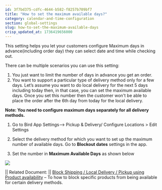 ```yaml
---
id: 3f7bd375-cdfc-4644-b582-f8257b709bf7
title: "How to set the maximum available days?"
category: calendar-and-time-configuration
section: global-settings
slug: how-to-set-the-maximum-available-days
crisp_updated_at: 1736419656000
---
```


This setting helps you let your customers configure Maximum days in advance(including order day) they can select date and time while checking out. 

There can be multiple scenarios you can use this setting:

1. You just want to limit the number of days in advance you get an order.
2. You want to support a particular type of delivery method only for a few days. Let’s assume you want to do local delivery for the next 5 days including today then, in that case, you can set the maximum available days. Once you set this number then the customer won't be able to place the order after the 6th day from today for the local delivery.

**Note: You need to configure maximum days separately for all delivery methods.**

1. Go to Bird App Settings--> Pickup & Delivery/ Configure Locations > Edit Settings

2. Select the delivery method for which you want to set up the maximum number of available days. Go to **Blockout dates** settings in the app. 

3. Set the number in **Maximum Available Days** as shown below

![](https://storage.crisp.chat/users/helpdesk/website/ca826b447482b000/maxavailday_1fdders.png)

|| Related Document:
|| [Block Shipping / Local Delivery / Pickup using Product availability](https://help.birdchime.com/en-us/article/block-shipping-local-delivery-pickup-using-product-availability-t1zg9b/) – To how to block specific products from being available for certain delivery methods.
